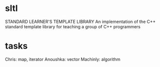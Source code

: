 # sltl
STANDARD LEARNER'S TEMPLATE LIBRARY
An implementation of the C++ standard template library for teaching a group of C++ programmers

# tasks
Chris: map, iterator
Anoushka: vector
Machinly: algorithm

